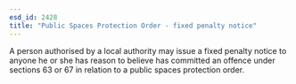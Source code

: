 ```yaml
---
esd_id: 2428
title: "Public Spaces Protection Order - fixed penalty notice"
---
```


A person authorised by a local authority may issue a fixed penalty notice to anyone he or she has reason to believe has committed an offence under sections 63 or 67 in relation to a public spaces protection order.

